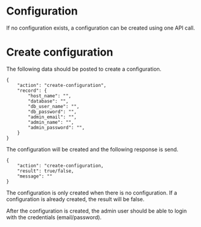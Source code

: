 # Configuration

If no configuration exists, a configuration can be created using one API call.

# Create configuration

The following data should be posted to create a configuration.

```
{
    "action": "create-configuration",
    "record": {
        "host_name": "",
        "database": "",
        "db_user_name": "",
        "db_password": "",
        "admin_email": "",
        "admin_name": "",
        "admin_password": "",
    }
}
```

The configuration will be created and the following response is send.

```
{
    "action": "create-configuration,
    "result": true/false,
    "message": ""
}
```

The configuration is only created when there is no configuration. If a configuration is already created, the result will be false.

After the configuration is created, the admin user should be able to login with the credentials (email/password).
